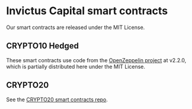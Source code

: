 # Invictus Capital smart contracts

Our smart contracts are released under the MIT License.

## CRYPTO10 Hedged

These smart contracts use code from the [OpenZeppelin project](https://github.com/OpenZeppelin/openzeppelin-solidity) at v2.2.0, which is partially distributed here under the MIT License.

## CRYPTO20

See the [CRYPTO20 smart contracts repo](https://github.com/cryptotwenty/smartcontracts).
